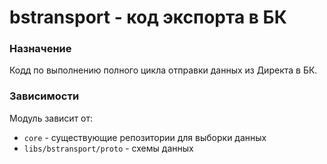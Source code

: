 # bstransport - код экспорта в БК

### Назначение
Кодд по выполнению полного цикла отправки данных из Директа в БК.

### Зависимости
Модуль зависит от:
* `core` - существующие репозитории для выборки данных
* `libs/bstransport/proto` - схемы данных

